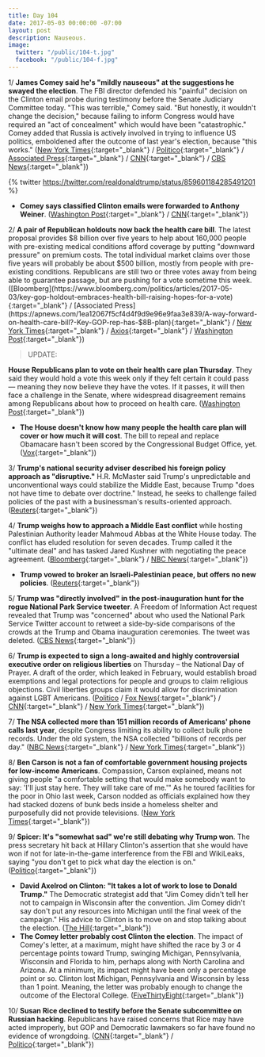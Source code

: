 ```yaml
---
title: Day 104
date: 2017-05-03 00:00:00 -07:00
layout: post
description: Nauseous.
image:
  twitter: "/public/104-t.jpg"
  facebook: "/public/104-f.jpg"
---
```


1/ **James Comey said he's "mildly nauseous" at the suggestions he swayed the election**. The FBI director defended his "painful" decision on the Clinton email probe during testimony before the Senate Judiciary Committee today. "This was terrible," Comey said. "But honestly, it wouldn't change the decision," because failing to inform Congress would have required an "act of concealment" which would have been "catastrophic." Comey added that Russia is actively involved in trying to influence US politics, emboldened after the outcome of last year's election, because "this works." ([New York Times](https://www.nytimes.com/2017/05/03/us/politics/james-comey-fbi-senate-hearing.html){:target="_blank"} / [Politico](http://www.politico.com/story/2017/05/03/james-comey-senate-hearing-criticism-democrats-republicans-237926){:target="_blank"} / [Associated Press](https://apnews.com/5a67afb351864638abef970c320b550c/Senators-to-hear-from-Comey-amid-FBI's-Russia-investigation){:target="_blank"} / [CNN](http://www.cnn.com/2017/05/03/politics/james-comey-senate-hearing/){:target="_blank"} / [CBS News](http://www.cbsnews.com/news/james-comey-testifies-senate-judiciary-fbi-oversight-live-updates/){:target="_blank"})

{% twitter https://twitter.com/realdonaldtrump/status/859601184285491201 %}

* **Comey says classified Clinton emails were forwarded to Anthony Weiner**. ([Washington Post](https://www.washingtonpost.com/world/national-security/fbi-director-james-comey-begins-testimony-to-congress/2017/05/03/9e3244bc-3006-11e7-9534-00e4656c22aa_story.html){:target="_blank"} / [CNN](http://www.cnn.com/2017/05/03/politics/james-comey-hearing-huma-abedin-forwarding-classified-information/index.html){:target="_blank"})

2/ **A pair of Republican holdouts now back the health care bill**. The latest proposal provides $8 billion over five years to help about 160,000 people with pre-existing medical conditions afford coverage by putting "downward pressure" on premium costs. The total individual market claims over those five years will probably be about $500 billion, mostly from people with pre-existing conditions. Republicans are still two or three votes away from being able to guarantee passage, but are pushing for a vote sometime this week. ([Bloomberg](https://www.bloomberg.com/politics/articles/2017-05-03/key-gop-holdout-embraces-health-bill-raising-hopes-for-a-vote){:target="_blank"} / [Associated Press](https://apnews.com/1ea12067f5cf4d4f9d9e96e9faa3e839/A-way-forward-on-health-care-bill?-Key-GOP-rep-has-$8B-plan){:target="_blank"} / [New York Times](https://www.nytimes.com/2017/05/02/us/politics/health-care-paul-ryan-fred-upton-congress.html){:target="_blank"} / [Axios](https://www.axios.com/fred-upton-health-care-amendment-replacement-plan-2390751122.html){:target="_blank"} / [Washington Post](https://www.washingtonpost.com/powerpost/gop-health-care-push-faces-new-obstacles-as-concerns-about-preexisting-conditions-grow/2017/05/02/d25fc760-2f47-11e7-8674-437ddb6e813e_story.html){:target="_blank"})

> UPDATE:
>
**House Republicans plan to vote on their health care plan Thursday**. They said they would hold a vote this week only if they felt certain it could pass — meaning they now believe they have the votes. If it passes, it will then face a challenge in the Senate, where widespread disagreement remains among Republicans about how to proceed on health care. ([Washington Post](https://www.washingtonpost.com/powerpost/republicans-push-new-health-care-tweak-to-protect-preexisting-conditions--and-garner-votes/2017/05/03/41b4fca8-300a-11e7-9dec-764dc781686f_story.html){:target="_blank"})
>

* **The House doesn't know how many people the health care plan will cover or how much it will cost**. The bill to repeal and replace Obamacare hasn't been scored by the Congressional Budget Office, yet. ([Vox](https://www.vox.com/policy-and-politics/2017/5/3/15536680/voxcare-ahca-vote-cbo-score-absurd){:target="_blank"})

3/ **Trump's national security adviser described his foreign policy approach as "disruptive."** H.R. McMaster said Trump's unpredictable and unconventional ways could stabilize the Middle East, because Trump "does not have time to debate over doctrine." Instead, he seeks to challenge failed policies of the past with a businessman's results-oriented approach. ([Reuters](http://www.reuters.com/article/us-usa-palestinian-idUSKBN17Z06S){:target="_blank"})

4/ **Trump weighs how to approach a Middle East conflict** while hosting Palestinian Authority leader Mahmoud Abbas at the White House today. The conflict has eluded resolution for seven decades. Trump called it the "ultimate deal" and has tasked Jared Kushner with negotiating the peace agreement. ([Bloomberg](https://www.bloomberg.com/politics/articles/2017-05-03/trump-meets-palestinian-leader-abbas-to-weigh-peace-prospects){:target="_blank"} / [NBC News](http://www.nbcnews.com/news/world/trump-meet-palestinian-leader-abbas-wants-mideast-peace-deal-n753806?cid=public-rss_20170503){:target="_blank"})

* **Trump vowed to broker an Israeli-Palestinian peace, but offers no new policies**. ([Reuters](http://www.reuters.com/article/us-usa-palestinian-idUSKBN17Z06S){:target="_blank"})

5/ **Trump was "directly involved" in the post-inauguration hunt for the rogue National Park Service tweeter**. A Freedom of Information Act request revealed that Trump was "concerned" about who used the National Park Service Twitter account to retweet a side-by-side comparisons of the crowds at the Trump and Obama inauguration ceremonies. The tweet was deleted. ([CBS News](http://www.cbsnews.com/news/trump-rogue-nps-twitter-account/){:target="_blank"})

6/ **Trump is expected to sign a long-awaited and highly controversial executive order on religious liberties** on Thursday – the National Day of Prayer. A draft of the order, which leaked in February, would establish broad exemptions and legal protections for people and groups to claim religious objections. Civil liberties groups claim it would allow for discrimination against LGBT Americans. ([Politico](http://www.politico.com/story/2017/05/02/donald-trump-religious-liberty-executive-order-237888) / [Fox News](http://www.foxnews.com/politics/2017/05/02/trump-expected-to-sign-executive-order-on-religious-liberty-on-thursday.html){:target="_blank"} / [CNN](http://www.cnn.com/2017/05/03/politics/trump-pence-religious-liberty-executive-order/){:target="_blank"} / [New York Times](https://www.nytimes.com/2017/05/03/us/politics/trump-religion-executive-order-gay-rights.html){:target="_blank"})

7/ **The NSA collected more than 151 million records of Americans' phone calls last year**, despite Congress limiting its ability to collect bulk phone records. Under the old system, the NSA collected  "billions of records per day." ([NBC News](http://www.nbcnews.com/news/us-news/nsa-collected-americans-phone-records-despite-law-change-dni-report-n754091){:target="_blank"} /  [New York Times](https://www.nytimes.com/2017/05/02/us/politics/nsa-phone-records.html){:target="_blank"})

8/ **Ben Carson is not a fan of comfortable government housing projects for low-income Americans**. Compassion, Carson explained, means not giving people "a comfortable setting that would make somebody want to say: 'I'll just stay here. They will take care of me.'" As he toured facilities for the poor in Ohio last week, Carson nodded as officials explained how they had stacked dozens of bunk beds inside a homeless shelter and purposefully did not provide televisions. ([New York Times](https://www.nytimes.com/2017/05/03/us/politics/ben-carson-hud-poverty-plans.html){:target="_blank"})

9/ **Spicer: It's "somewhat sad" we're still debating why Trump won**. The press secretary hit back at Hillary Clinton's assertion that she would have won if not for late-in-the-game interference from the FBI and WikiLeaks, saying "you don't get to pick what day the election is on." ([Politico](http://www.politico.com/story/2017/05/03/sean-spicer-donald-trump-hillary-clinton-election-win-237938){:target="_blank"})

* **David Axelrod on Clinton: "It takes a lot of work to lose to Donald Trump."** The Democratic strategist add that "Jim Comey didn't tell her not to campaign in Wisconsin after the convention. Jim Comey didn't say don't put any resources into Michigan until the final week of the campaign." His advice to Clinton is to move on and stop talking about the election. ([The Hill](http://thehill.com/blogs/ballot-box/331714-axelrod-on-clinton-it-takes-a-lot-of-work-to-lose-to-donald-trump){:target="_blank"})
* **The Comey letter probably cost Clinton the election**. The impact of Comey's letter, at a maximum, might have shifted the race by 3 or 4 percentage points toward Trump, swinging Michigan, Pennsylvania, Wisconsin and Florida to him, perhaps along with North Carolina and Arizona. At a minimum, its impact might have been only a percentage point or so. Clinton lost Michigan, Pennsylvania and Wisconsin by less than 1 point. Meaning, the letter was probably enough to change the outcome of the Electoral College. ([FiveThirtyEight](https://fivethirtyeight.com/features/the-comey-letter-probably-cost-clinton-the-election/){:target="_blank"})

10/ **Susan Rice declined to testify before the Senate subcommittee on Russian hacking**. Republicans have raised concerns that Rice may have acted improperly, but GOP and Democratic lawmakers so far have found no evidence of wrongdoing. ([CNN](http://www.cnn.com/2017/05/03/politics/susan-rice-refuses-graham-russia-hearing/){:target="_blank"} / [Politico](http://www.politico.com/story/2017/05/03/susan-rice-testify-237947){:target="_blank"})